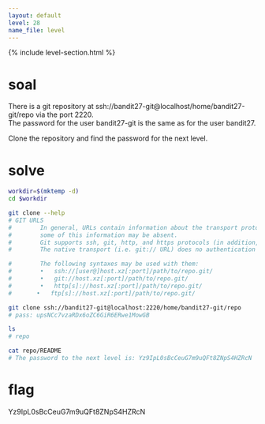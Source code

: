 ```yaml
---
layout: default
level: 28
name_file: level
---
```


{% include level-section.html %}

# soal
There is a git repository at ssh://bandit27-git@localhost/home/bandit27-git/repo via the port 2220. \
The password for the user bandit27-git is the same as for the user bandit27.

Clone the repository and find the password for the next level.

# solve
```bash
workdir=$(mktemp -d)
cd $workdir

git clone --help
# GIT URLS
#        In general, URLs contain information about the transport protocol, the address of the remote server, and the path to the repository. Depending on the transport protocol,
#        some of this information may be absent.
#        Git supports ssh, git, http, and https protocols (in addition, ftp and ftps can be used for fetching, but this is inefficient and deprecated; do not use them).
#        The native transport (i.e. git:// URL) does no authentication and should be used with caution on unsecured networks.

#        The following syntaxes may be used with them:
#        •   ssh://[user@]host.xz[:port]/path/to/repo.git/
#        •   git://host.xz[:port]/path/to/repo.git/
#        •   http[s]://host.xz[:port]/path/to/repo.git/
#       •   ftp[s]://host.xz[:port]/path/to/repo.git/

git clone ssh://bandit27-git@localhost:2220/home/bandit27-git/repo
# pass: upsNCc7vzaRDx6oZC6GiR6ERwe1MowGB

ls
# repo

cat repo/README
# The password to the next level is: Yz9IpL0sBcCeuG7m9uQFt8ZNpS4HZRcN
```

# flag
Yz9IpL0sBcCeuG7m9uQFt8ZNpS4HZRcN